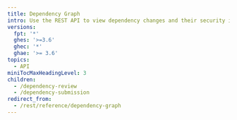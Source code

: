 ```yaml
---
title: Dependency Graph
intro: Use the REST API to view dependency changes and their security impact on your repository.
versions:
  fpt: '*'
  ghes: '>=3.6'
  ghec: '*'
  ghae: '>= 3.6'
topics:
  - API
miniTocMaxHeadingLevel: 3
children:
  - /dependency-review
  - /dependency-submission
redirect_from:
  - /rest/reference/dependency-graph
---
```


